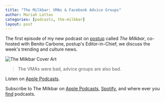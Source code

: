 ```yaml
---
title: "The Milkbar: VMAs & Facebook Advice Groups"
author: Mariah Lattas
categories: [podcasts, the-milkbar]
layout: post
---
```


The first episode of my new podcast on [postup](https://postup.com.au) called *The Milkbar*, co-hosted with Benito Carbone, postup's Editor-in-Chief, we discuss the week's trending and culture news.

![The Milkbar Cover Art](https://images.whooshkaa.com/podcasts/podcast_8805/podcast_media/56655d-milkbar_updated.png?size=500x500)

> The VMAs were bad, advice groups are also bad.

Listen on [Apple Podcasts](https://podcasts.apple.com/au/podcast/episode-1-vmas-facebook-advice-groups/id1478059008?i=1000448229459).

Subscribe to The Milkbar on [Apple Podcasts](https://podcasts.apple.com/au/podcast/the-milkbar/id1478059008), [Spotify](https://open.spotify.com/show/1jZ8UrvFnje63aQNC4fzo2), and where ever you [find](https://player.whooshkaa.com/shows/the-milkbar) podcasts.